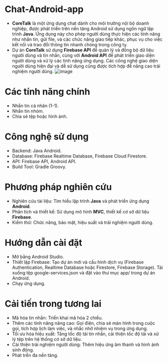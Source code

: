 # Chat-Android-app
- **CoreTalk** là một ứng dụng chat dành cho môi trường nội bộ doanh nghiệp, được phát triển trên nền tảng Android sử dụng ngôn ngữ lập trình **Java**. Ứng dụng này cho phép người dùng thực hiện các tính năng như nhắn tin, gửi file, và các chức năng giao tiếp khác, phục vụ cho việc kết nối và trao đổi thông tin nhanh chóng trong công ty. 
- Dự án **CoreTalk** sử dụng **Firebase API** để quản lý và đồng bộ dữ liệu người dùng và tin nhắn, cùng với **Android API** để phát triển giao diện người dùng và xử lý các tính năng ứng dụng. Các công nghệ giao diện người dùng hiện đại và dễ sử dụng cũng được tích hợp để nâng cao trải nghiệm người dùng.
![image](https://github.com/user-attachments/assets/064f35fa-69e9-447b-affe-f8b6fe67a5f4)
# Các tính năng chính
- Nhắn tin cá nhân (1-1).
- Nhắn tin nhóm.
- Chia sẻ tệp hoặc hình ảnh.
# Công nghệ sử dụng
- Backend: Java Android.
- Database: Firebase Realtime Database, Firebase Cloud Firestore.
- API: Firebase API, Android API.
- Build Tool: Gradle Groovy.
# Phương pháp nghiên cứu
- Nghiên cứu tài liệu: Tìm hiểu lập trình **Java** và phát triển ứng dụng **Android**. 
- Phân tích và thiết kế: Sử dụng mô hình **MVC**, thiết kế cơ sở dữ liệu **Firebase**. 
- Kiểm thử: Chức năng, bảo mật, hiệu suất và trải nghiệm người dùng.
# Hướng dẫn cài đặt
- Mở bằng Android Studio.
- Thiết lập Firebase: Tạo dự án mới và cấu hình dịch vụ (Firebase Authentication, Realtime Database hoặc Firestore, Firebase Storage). Tải xuống tệp  google-services.json và đặt vào thư mục app/ trong dự án Android.
- Chạy ứng dụng.
# Cải tiến trong tương lai
- Mã hóa tin nhắn: Triển khai mã hóa 2 chiều.
- Thêm các tính năng nâng cao: Gọi điện, chia sẻ màn hình trong cuộc gọi, tích hợp lịch làm việc, và nhắc nhở nhiệm vụ trong ứng dụng.
- Tối ưu hóa hiệu xuất: Tăng tốc độ tải tin nhắn, cải thiện tốc độ tải và xử lý tệp trên hệ thống cơ sở dữ liệu.
- Cải thiện trải nghiệm người dùng: Thêm hiệu ứng âm thanh và hình ảnh sinh động.
- Phát trển đa nền tảng.
